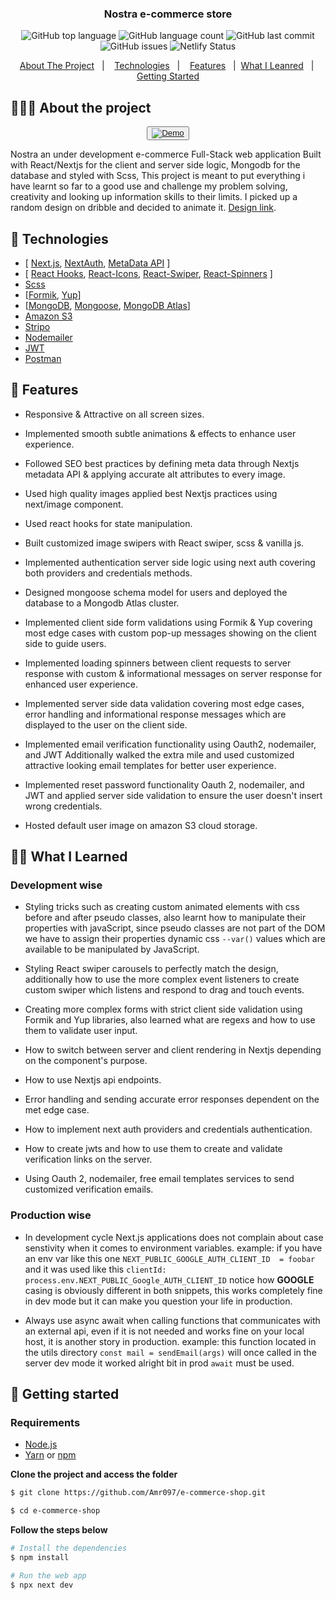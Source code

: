 <h3 align="center">
   Nostra e-commerce store
</h3>

<p align="center"></p>

<p align="center">
  <img alt="GitHub top language" src="https://img.shields.io/github/languages/top/Amr097/e-commerce-shop">

  <img alt="GitHub language count" src="https://img.shields.io/github/languages/count/Amr097/e-commerce-shop">

  <img alt="GitHub last commit" src="https://img.shields.io/github/last-commit/Amr097/e-commerce-shop">

  <img alt="GitHub issues" src="https://img.shields.io/github/issues/Amr097/e-commerce-shop">

  <img alt="Netlify Status" src="https://api.netlify.com/api/v1/badges/52a12327-6ea4-4a38-ba1c-7befa180c1cb/deploy-status">
</p>

<p align="center">
  <a href="#-about-the-project">About The Project</a>&nbsp;&nbsp;&nbsp;|&nbsp;&nbsp;&nbsp;
  <a href="#-technologies">Technologies</a>&nbsp;&nbsp;&nbsp;|&nbsp;&nbsp;&nbsp;
   <a href="#-features">Features</a>&nbsp;&nbsp;&nbsp;|&nbsp;
   <a href="#-what-i-learned">What I Leanred</a>&nbsp;&nbsp;&nbsp;|&nbsp;
  <a href="#-getting-started">Getting Started</a>
  
</p>

## 👨🏻‍💻 About the project

<p align="center">
  <button><a href="https://nostra-shop.netlify.app/"><img alt="Demo" src="https://amr-blogging-app.s3.eu-central-1.amazonaws.com/demo.png" target="_blank"></img></a></button>
    
Nostra an under development e-commerce Full-Stack web application Built with React/Nextjs for the client and server side logic, Mongodb for the database and styled with Scss, This project is meant to put everything i have learnt so far to a good use and challenge my problem solving, creativity and looking up information skills to their limits. I picked up a random design on dribble and decided to animate it. [Design link](https://dribbble.com/shots/20743352-Fashion-E-commerce-Landing-Page).

## 🚀 Technologies

- [ [Next.js](), [NextAuth](), [MetaData API]() ]
- [ [React Hooks](), [React-Icons](), [React-Swiper](), [React-Spinners]() ]
- [Scss]()
- [[Formik](), [Yup]()]
- [[MongoDB](), [Mongoose](), [MongoDB Atlas]()]
- [Amazon S3]()
- [Stripo]()
- [Nodemailer]()
- [JWT]()
- [Postman]()

## 📜 Features

- Responsive & Attractive on all screen sizes.

- Implemented smooth subtle animations & effects to enhance user experience.

- Followed SEO best practices by defining meta data through Nextjs metadata API & applying accurate alt attributes to every image.

- Used high quality images applied best Nextjs practices using next/image component.

- Used react hooks for state manipulation.

- Built customized image swipers with React swiper, scss & vanilla js.

- Implemented authentication server side logic using next auth covering both providers and credentials methods.

- Designed mongoose schema model for users and deployed the database to a Mongodb Atlas cluster.

- Implemented client side form validations using Formik & Yup covering most edge cases with custom pop-up messages showing on the client side to guide users.

- Implemented loading spinners between client requests to server response with custom & informational messages on server response for enhanced user experience.

- Implemented server side data validation covering most edge cases, error handling and informational response messages which are displayed to the user on the client side.

- Implemented email verification functionality using Oauth2, nodemailer, and JWT Additionally walked the extra mile and used customized attractive looking email templates for better user experience.

- Implemented reset password functionality Oauth 2, nodemailer, and JWT and applied server side validation to ensure the user doesn't insert wrong credentials.

- Hosted default user image on amazon S3 cloud storage.

## ✍🏻 What I Learned

### Development wise

- Styling tricks such as creating custom animated elements with css before and after pseudo classes, also learnt how to manipulate their properties with javaScript, since pseudo classes are not part of the DOM we have to assign their properties dynamic css `--var()` values which are available to be manipulated by JavaScript.

- Styling React swiper carousels to perfectly match the design, additionally how to use the more complex event listeners to create custom swiper which listens and respond to drag and touch events.

- Creating more complex forms with strict client side validation using Formik and Yup libraries, also learned what are regexs and how to use them to validate user input.

- How to switch between server and client rendering in Nextjs depending on the component's purpose.

- How to use Nextjs api endpoints.

- Error handling and sending accurate error responses dependent on the met edge case.

- How to implement next auth providers and credentials authentication.

- How to create jwts and how to use them to create and validate verification links on the server.

- Using Oauth 2, nodemailer, free email templates services to send customized verification emails.

### Production wise

- In development cycle Next.js applications does not complain about case senstivity when it comes to environment variables. example: if you have an env var like this one `NEXT_PUBLIC_GOOGLE_AUTH_CLIENT_ID  = foobar` and it was used like this `clientId: process.env.NEXT_PUBLIC_Google_AUTH_CLIENT_ID` notice how **GOOGLE** casing is obviously different in both snippets, this works completely fine in dev mode but it can make you question your life in production.

- Always use async await when calling functions that communicates with an external api, even if it is not needed and works fine on your local host, it is another story in production. example: this function located in the utils directory `const mail = sendEmail(args)` will once called in the server dev mode it worked alright bit in prod `await` must be used.

## 🐢 Getting started

### Requirements

- [Node.js](https://nodejs.org/en/)
- [Yarn](https://classic.yarnpkg.com/) or [npm](https://www.npmjs.com/)

**Clone the project and access the folder**

```bash
$ git clone https://github.com/Amr097/e-commerce-shop.git

$ cd e-commerce-shop

```

**Follow the steps below**

```bash
# Install the dependencies
$ npm install

# Run the web app
$ npx next dev
```
